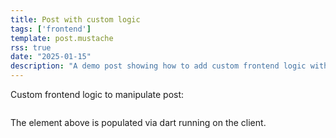 ```yaml
---
title: Post with custom logic
tags: ['frontend']
template: post.mustache
rss: true
date: "2025-01-15"
description: "A demo post showing how to add custom frontend logic with Dart"
---
```


Custom frontend logic to manipulate post:

<pre><code id="sample"></code></pre>

The element above is populated via dart running on the client.

<script src="/scripts/sample_populate.dart.js"></script>
